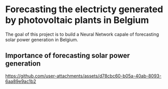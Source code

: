 # Forecasting the electricty generated by photovoltaic plants in Belgium

The goal of this project is to build a Neural Network capale of forecasting solar power generation in Belgium. 

## Importance of forecasting solar power generation


https://github.com/user-attachments/assets/d78cbc60-b05a-40ab-8093-6aa89e9ac1b2
